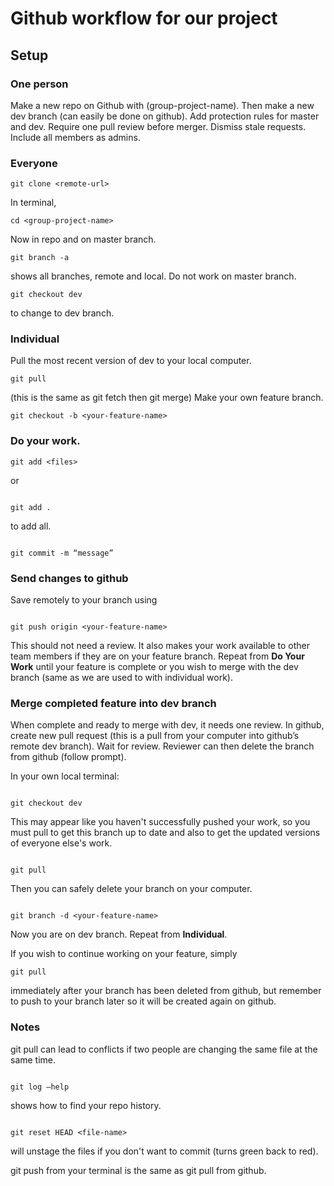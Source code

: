 # Github workflow for our project

## Setup

### One person

Make a new repo on Github with (group-project-name). Then make a new dev branch (can easily be done on github). Add protection rules for master and dev. Require one pull review before merger. Dismiss stale requests. Include all members as admins.

### Everyone

```
git clone <remote-url>
```

In terminal,

```
cd <group-project-name>
```

Now in repo and on master branch.

```
git branch -a
```

shows all branches, remote and local.
Do not work on master branch.

```
git checkout dev
```

to change to dev branch.

### Individual

Pull the most recent version of dev to your local computer.

```
git pull
```

(this is the same as git fetch then git merge)
Make your own feature branch.

```
git checkout -b <your-feature-name>
```

### Do your work.

```
git add <files>
```

or

```

git add .

```

to add all.

```

git commit -m “message”

```

### Send changes to github

Save remotely to your branch using

```

git push origin <your-feature-name>

```

This should not need a review. It also makes your work available to other team members if they are on your feature branch.
Repeat from **Do Your Work** until your feature is complete or you wish to merge with the dev branch (same as we are used to with individual work).

### Merge completed feature into dev branch

When complete and ready to merge with dev, it needs one review.
In github, create new pull request (this is a pull from your computer into github’s remote dev branch).
Wait for review.
Reviewer can then delete the branch from github (follow prompt).

In your own local terminal:

```

git checkout dev

```

This may appear like you haven't successfully pushed your work, so you must pull to get this branch up to date and also to get the updated versions of everyone else's work.

```

git pull

```

Then you can safely delete your branch on your computer.

```

git branch -d <your-feature-name>

```

Now you are on dev branch. Repeat from **Individual**.

If you wish to continue working on your feature, simply

```
git pull
```

immediately after your branch has been deleted from github, but remember to push to your branch later so it will be created again on github.

### Notes

git pull can lead to conflicts if two people are changing the same file at the same time.

```

git log —help

```

shows how to find your repo history.

```

git reset HEAD <file-name>

```

will unstage the files if you don't want to commit (turns green back to red).

git push from your terminal is the same as git pull from github.
